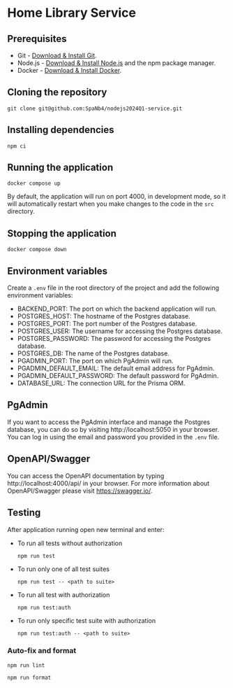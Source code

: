 # Home Library Service

## Prerequisites

- Git - [Download & Install Git](https://git-scm.com/downloads).
- Node.js - [Download & Install Node.js](https://nodejs.org/en/download/) and the npm package manager.
- Docker - [Download & Install Docker](https://www.docker.com/get-started).

## Cloning the repository

```
git clone git@github.com:SpaNb4/nodejs2024Q1-service.git
```

## Installing dependencies

```
npm ci
```

## Running the application

```
docker compose up
```

By default, the application will run on port 4000, in development mode, so it will automatically restart when you make changes to the code in the `src` directory.

## Stopping the application

```
docker compose down
```

## Environment variables

Create a `.env` file in the root directory of the project and add the following environment variables:

- BACKEND_PORT: The port on which the backend application will run.
- POSTGRES_HOST: The hostname of the Postgres database.
- POSTGRES_PORT: The port number of the Postgres database.
- POSTGRES_USER: The username for accessing the Postgres database.
- POSTGRES_PASSWORD: The password for accessing the Postgres database.
- POSTGRES_DB: The name of the Postgres database.
- PGADMIN_PORT: The port on which PgAdmin will run.
- PGADMIN_DEFAULT_EMAIL: The default email address for PgAdmin.
- PGADMIN_DEFAULT_PASSWORD: The default password for PgAdmin.
- DATABASE_URL: The connection URL for the Prisma ORM.

## PgAdmin

If you want to access the PgAdmin interface and manage the Postgres database, you can do so by visiting http://localhost:5050 in your browser. You can log in using the email and password you provided in the `.env` file.

## OpenAPI/Swagger

You can access the OpenAPI documentation by typing http://localhost:4000/api/ in your browser.
For more information about OpenAPI/Swagger please visit https://swagger.io/.

## Testing

After application running open new terminal and enter:

- To run all tests without authorization

  ```
  npm run test
  ```

- To run only one of all test suites

  ```
  npm run test -- <path to suite>
  ```

- To run all test with authorization

  ```
  npm run test:auth
  ```

- To run only specific test suite with authorization

  ```
  npm run test:auth -- <path to suite>
  ```

### Auto-fix and format

```
npm run lint
```

```
npm run format
```
